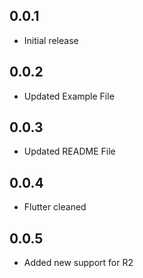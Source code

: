 ## 0.0.1

* Initial release

## 0.0.2

* Updated Example File

## 0.0.3

* Updated README File

## 0.0.4

* Flutter cleaned

## 0.0.5

* Added new support for R2
